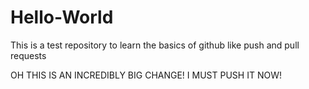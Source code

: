 # Hello-World
This is a test repository to learn the basics of github like push and pull requests

OH THIS IS AN INCREDIBLY BIG CHANGE! I MUST PUSH IT NOW!
